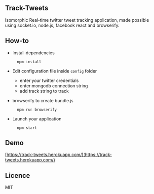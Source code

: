 Track-Tweets
-----------

Isomorphic Real-time twitter tweet tracking application, made possible using socket.io, node.js, facebook react and browserify.

How-to
--------------
		

- Install dependencies

		npm install

- Edit configuration file inside `config` folder
	
	- enter your twitter credentials
	- enter mongodb connection string 
	- add track string to track

- browserify to create bundle.js

		npm run browserify

- Launch your application

		npm start


Demo
----------

[https://track-tweets.herokuapp.com/](https://track-tweets.herokuapp.com/)


Licence
-----------

MIT